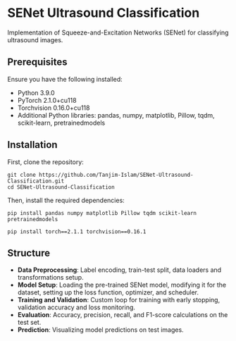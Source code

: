 # SENet Ultrasound Classification

Implementation of Squeeze-and-Excitation Networks (SENet) for classifying ultrasound images.

## Prerequisites

Ensure you have the following installed:

- Python 3.9.0
- PyTorch 2.1.0+cu118
- Torchvision 0.16.0+cu118
- Additional Python libraries: pandas, numpy, matplotlib, Pillow, tqdm, scikit-learn, pretrainedmodels

## Installation

First, clone the repository:

```
git clone https://github.com/Tanjim-Islam/SENet-Ultrasound-Classification.git
cd SENet-Ultrasound-Classification
```

Then, install the required dependencies:

```
pip install pandas numpy matplotlib Pillow tqdm scikit-learn pretrainedmodels
```

```
pip install torch==2.1.1 torchvision==0.16.1
```

## Structure

- **Data Preprocessing**: Label encoding, train-test split, data loaders and transformations setup.
- **Model Setup**: Loading the pre-trained SENet model, modifying it for the dataset, setting up the loss function, optimizer, and scheduler.
- **Training and Validation**: Custom loop for training with early stopping, validation accuracy and loss monitoring.
- **Evaluation**: Accuracy, precision, recall, and F1-score calculations on the test set.
- **Prediction**: Visualizing model predictions on test images.

